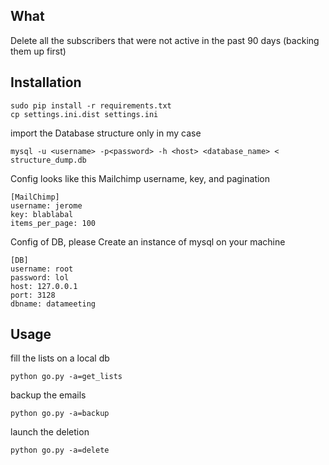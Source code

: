 ## What ##
Delete all the subscribers that were not active in the past 90 days (backing them up first)

## Installation ##

    sudo pip install -r requirements.txt
    cp settings.ini.dist settings.ini   

import the Database structure only 
in my case 

    mysql -u <username> -p<password> -h <host> <database_name> < structure_dump.db
	

    
Config looks like this  Mailchimp username,  key, and pagination
    
    [MailChimp]
    username: jerome
    key: blablabal
    items_per_page: 100

Config of DB, please Create an instance of mysql on your machine
        
    [DB]
    username: root
    password: lol
    host: 127.0.0.1
    port: 3128
    dbname: datameeting


## Usage ##
fill the lists on a local db

    python go.py -a=get_lists
backup the emails     

    python go.py -a=backup
launch the deletion    

    python go.py -a=delete
